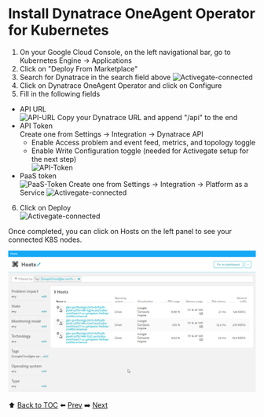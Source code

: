 # Install Dynatrace OneAgent Operator for Kubernetes

1. On your Google Cloud Console, on the left navigational bar, go to Kubernetes Engine -> Applications
2. Click on "Deploy From Marketplace"
3. Search for Dynatrace in the search field above
![Activegate-connected](https://github.com/Dynatrace-APAC/Workshop-Kubernetes/blob/master/assets/operator.png)
4. Click on Dynatrace OneAgent Operator and click on Configure
5. Fill in the following fields<br>
- API URL <br>
![API-URL](https://github.com/Dynatrace-APAC/Workshop-Kubernetes/blob/master/assets/operator-1-withURL.png)
Copy your Dynatrace URL and append "/api" to the end<br>
- API Token <br>
Create one from Settings -> Integration -> Dynatrace API
  - Enable Access problem and event feed, metrics, and topology toggle
  - Enable Write Configuration toggle (needed for Activegate setup for the next step)<br>
![API-Token](https://github.com/Dynatrace-APAC/Workshop-Kubernetes/blob/master/assets/api-token.png)
- PaaS token <br>
![PaaS-Token](https://github.com/Dynatrace-APAC/Workshop-Kubernetes/blob/master/assets/paas-token.png)
Create one from Settings -> Integration -> Platform as a Service
![Activegate-connected](https://github.com/Dynatrace-APAC/Workshop-Kubernetes/blob/master/assets/operator-1.png)
6. Click on Deploy<br>
![Activegate-connected](https://github.com/Dynatrace-APAC/Workshop-Kubernetes/blob/master/assets/operator-2.png)<br>

Once completed, you can click on Hosts on the left panel to see your connected K8S nodes. 

![GKE-Hosts](https://github.com/Dynatrace-APAC/Workshop-Kubernetes/blob/master/assets/Picture7.1.png)

:arrow_up: [Back to TOC](/README.md) :arrow_left: [Prev](../lab2/README.md)   :arrow_right: [Next](../lab4/README.md)  

